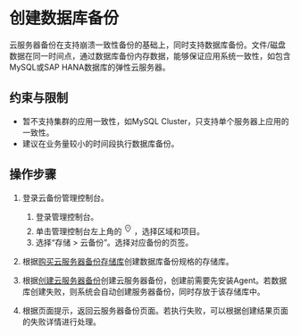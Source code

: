 # 创建数据库备份<a name="cbr_03_0022"></a>

云服务器备份在支持崩溃一致性备份的基础上，同时支持数据库备份。文件/磁盘数据在同一时间点，通过数据库备份内存数据，能够保证应用系统一致性，如包含MySQL或SAP HANA数据库的弹性云服务器。

## 约束与限制<a name="section25537017456"></a>

-   暂不支持集群的应用一致性，如MySQL Cluster，只支持单个服务器上应用的一致性。
-   建议在业务量较小的时间段执行数据库备份。

## 操作步骤<a name="section398065015117"></a>

1.  登录云备份管理控制台。
    1.  登录管理控制台。
    2.  单击管理控制台左上角的![](figures/icon-region.png)，选择区域和项目。
    3.  选择“存储 \> 云备份”。选择对应备份的页签。

2.  根据[购买云服务器备份存储库](https://support.huaweicloud.com/qs-cbr/cbr_02_0003.html)创建数据库备份规格的存储库。
3.  根据[创建云服务器备份](https://support.huaweicloud.com/qs-cbr/cbr_02_0006.html)创建云服务器备份，创建前需要先安装Agent。若数据库创建失败，则系统会自动创建服务器备份，同时存放于该存储库中。
4.  根据页面提示，返回云服务器备份页面。若执行失败，可以根据创建结果页面的失败详情进行处理。

